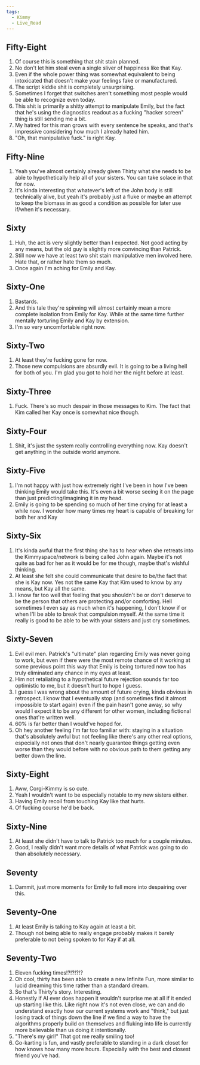 ```yaml
---
tags:
  - Kimmy
  - Live_Read
---
```

## Fifty-Eight
1. Of course this is something that shit stain planned. 
2. No don't let him steal even a single sliver of happiness like that Kay.
3. Even if the whole power thing was somewhat equivalent to being intoxicated that doesn't make your feelings fake or manufactured.
4. The script kiddie shit is completely unsurprising.
5. Sometimes I forget that switches aren't something most people would be able to recognize even today.
6. This shit is primarily a shitty attempt to manipulate Emily, but the fact that he's using the diagnostics readout as a fucking "hacker screen" thing is still sending me a bit.
7. My hatred for this man grows with every sentence he speaks, and that's impressive considering how much I already hated him.
8. "Oh, that manipulative fuck." is right Kay.
## Fifty-Nine
1. Yeah you've almost certainly already given Thirty what she needs to be able to hypothetically help all of your sisters. You can take solace in that for now.
2. It's kinda interesting that whatever's left of the John body is still technically alive, but yeah it's probably just a fluke or maybe an attempt to keep the biomass in as good a condition as possible for later use if/when it's necessary. 
## Sixty
1. Huh, the act is very slightly better than I expected. Not good acting by any means, but the old guy is slightly more convincing than Patrick.
2. Still now we have at least two shit stain manipulative men involved here. Hate that, or rather hate them so much.
3. Once again I'm aching for Emily and Kay. 
## Sixty-One
1. Bastards.
2. And this tale they're spinning will almost certainly mean a more complete isolation from Emily for Kay. While at the same time further mentally torturing Emily and Kay by extension.
3. I'm so very uncomfortable right now.
## Sixty-Two
1. At least they're fucking gone for now.
2. Those new compulsions are absurdly evil. It is going to be a living hell for both of you. I'm glad you got to hold her the night before at least.
## Sixty-Three
1. Fuck. There's so much despair in those messages to Kim. The fact that Kim called her Kay once is somewhat nice though.
## Sixty-Four
1. Shit, it's just the system really controlling everything now. Kay doesn't get anything in the outside world anymore.
## Sixty-Five
1. I'm not happy with just how extremely right I've been in how I've been thinking Emily would take this. It's even a bit worse seeing it on the page than just predicting/imagining it in my head.
2. Emily is going to be spending so much of her time crying for at least a while now. I wonder how many times my heart is capable of breaking for both her and Kay
## Sixty-Six
1. It's kinda awful that the first thing she has to hear when she retreats into the Kimmyspace/network is being called John again. Maybe it's not quite as bad for her as it would be for me though, maybe that's wishful thinking.
2. At least she felt she could communicate that desire to be/the fact that she is Kay now. Yes not the same Kay that Kim used to know by any means, but Kay all the same.
3. I know far too well that feeling that you shouldn't be or don't deserve to be the person that others are protecting and/or comforting. Hell sometimes I even say as much when it's happening, I don't know if or when I'll be able to break that compulsion myself. At the same time it really is good to be able to be with your sisters and just cry sometimes. 
## Sixty-Seven
1. Evil evil men. Patrick's "ultimate" plan regarding Emily was never going to work, but even if there were the most remote chance of it working at some previous point this way that Emily is being tortured now too has truly eliminated any chance in my eyes at least.
2. Him not retaliating to a hypothetical future rejection sounds far too optimistic to me, but it doesn't hurt to hope I guess.
3. I guess I was wrong about the amount of future crying, kinda obvious in retrospect. I know that I eventually stop (and sometimes find it almost impossible to start again) even if the pain hasn't gone away, so why would I expect it to be any different for other women, including fictional ones that're written well.
4. 60% is far better than I would've hoped for. 
5. Oh hey another feeling I'm far too familiar with: staying in a situation that's absolutely awful but not feeling like there's any other real options, especially not ones that don't nearly guarantee things getting even worse than they would before with no obvious path to them getting any better down the line.
## Sixty-Eight
1. Aww, Corgi-Kimmy is so cute.
2. Yeah I wouldn't want to be especially notable to my new sisters either. 
3. Having Emily recoil from touching Kay like that hurts.
4. Of fucking course he'd be back.
## Sixty-Nine
1. At least she didn't have to talk to Patrick too much for a couple minutes.
2. Good, I really didn't want more details of what Patrick was going to do than absolutely necessary. 
## Seventy
1. Dammit, just more moments for Emily to fall more into despairing over this.
## Seventy-One
1. At least Emily is talking to Kay again at least a bit.
2. Though not being able to really engage probably makes it barely preferable to not being spoken to for Kay if at all.
## Seventy-Two
1. Eleven fucking times!?!?!?!?
2. Oh cool, thirty has been able to create a new Infinite Fun, more similar to lucid dreaming this time rather than a standard dream.
3. So that's Thirty's story. Interesting. 
4. Honestly if AI ever does happen it wouldn't surprise me at all if it ended up starting like this. Like right now it's not even close, we can and do understand exactly how our current systems work and "think," but just losing track of things down the line if we find a way to have the algorithms properly build on themselves and fluking into life is currently more believable than us doing it intentionally.
5. "There's my girl!" That got me really smiling too!
6. Go-karting is fun, and vastly preferable to standing in a dark closet for how knows how many more hours. Especially with the best and closest friend you've had.
